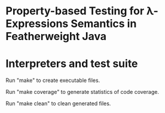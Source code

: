 # Property-based Testing for &lambda;-Expressions Semantics in Featherweight Java
# Interpreters and test suite 

Run "make" to create executable files.

Run "make coverage" to generate statistics of code coverage.

Run "make clean" to clean generated files.
